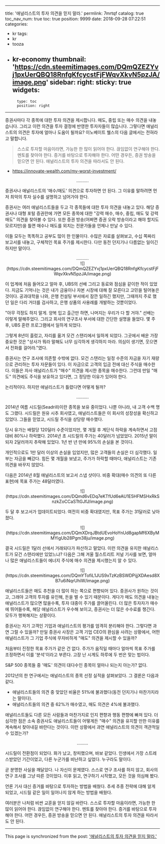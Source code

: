 
---
title: '애널리스트의 투자 의견을 믿지 말라.'
permlink: 7mrtqf
catalog: true
toc_nav_num: true
toc: true
position: 9999
date: 2018-09-28 07:22:51
categories:
- kr
tags:
- kr
- tooza
- kr-economy
thumbnail: 'https://cdn.steemitimages.com/DQmQZEZYvj1pxUerQBQ18RnfgKfcycstFjFWqvXkvN5pzJA/image.png'
sidebar:
    right:
        sticky: true
widgets:
    -
        type: toc
        position: right
---


증권사마다 각 종목에 대한 투자 의견을 제시합니다. 매도, 중립 또는 매수 의견을 내놓습니다. 그리고 이런 의견을 투자 결정에 반영한 투자자들이 많습니다. 그렇다면 애널리스트의 의견은 투자에 얼마나 도움이 될까요? 이노베이트 웰스의 다음 글에서는 전혀라고 말합니다. 

>스스로 투자할 마음이라면, 가능한 한 많이 읽어야 한다. 끊임없이 연구해야 한다. 멘토를 찾아야 한다. 증거를 바탕으로 투자해야 한다. 어떤 경우든, 증권 방송을 믿으면 안 된다. 애널리스트의 투자 의견을 따라서도 안 된다.


- https://innovate-wealth.com/my-worst-investment/

<center>
..........
</center>

증권사나 애널리스트의 '매수/매도' 의견으로 투자하면 안 된다. 그 이유를 말하려면 먼저 최악의 투자 실수를 설명하고 넘어가야 한다. 

증권사는 여러 애널리스트들을 두고 각 종목들에 대한 투자 의견을 내놓고 있다. 해당 증권사나 대형 포털 증권란에 가면 모든 종목에 대한 "강력 매수, 매수, 중립, 매도 및 강력 매도" 의견을 찾아볼 수 있다. 또한 증권 방송(어쩌면 증권 오락 방송이라고 해야 할지도 모르지만)을 틀면 매수나 매도를 외치는 전문가들을 언제나 만날 수 있다. 

이들 모두는 똑똑하고 공부도 많이 한 인물이다. 수많은 자료를 살펴보고, 수십 쪽짜리 보고서를 내놓고, 구체적인 목표 주가를 제시한다. 다만 동전 던지기나 다름없는 일이긴 하지만 말이다.  

<center> 
.......... 
</center> 

<center>
![](https://cdn.steemitimages.com/DQmQZEZYvj1pxUerQBQ18RnfgKfcycstFjFWqvXkvN5pzJA/image.png)
</center>

이 업계에 처음 들어오고 얼마 후, UBS의 선배 그리고 동료와 점심을 같이한 적이 있었다. 지금도 기억나는 것은 내가 금융이나 자본 시장에 대해 잘 모른다고 고민을 털어놓은 것이다. 공과대학을 나와, 은행 컨설팅 부서에서 잠깐 일하긴 했지만, 그때까지 주로 했던 일은 다리 거더를 검사하고, 은행 상품의 사용례를 개발하는 것뿐이었다. 

"아무 걱정도 하지 말게. 양복 입고 출근만 하면, 나머지는 우리가 다 할 거야." 선배는 이렇게 말해주었다. 그리고 회사의 연구조사 부서에 대한 간단한 설명을 들었다. 몇 주 후, UBS 훈련 프로그램에서 일하게 되었다.  

그렇게 8년이 흘렀고, 자리를 옮겨 모건 스탠리에서 일하게 되었다. 그곳에서 배운 가장 중요한 것은 "상사가 뭐라 말해도 너무 심각하게 생각하지 마라. 의심이 생기면, 웃으면서 전화를 걸어라."였다. 

증권사는 연구 조사에 의존할 수밖에 없다. 모건 스탠리는 일정 수준의 자금을 자기 재량으로 관리하는 투자 자문들이 있다. 이 자금으로 고객의 입금 전에 대신 주식을 매수한다. 이들은 자사 애널리스트가 "매수" 의견을 제시한 종목을 매수한다.  그런데 만일 "매도" 의견에도 주식을 보유하고 있다면, 그 정당한 이유가 있어야 한다. 

논리적이다. 하지만 애널리스트가 틀렸다면 어떻게 될까? 

<center> 
.......... 
</center> 

2014년 여름 시드릴(Seadrill)이란 종목을 보유 중이었다. 나뿐 아니라, 내 고객 수백 명도 그랬다. 시드릴은 원유 시추 회사였고, 애널리스트들은 이 회사의 성장성을 확신하고 있었다. 그들을 믿었고, 시드릴 주식을 상당량 매수했다.  

당시 유가는 배럴당 120달러 수준이었지만, 몇 개월 후 계단식 하락을 계속하면서 고점 대비 80%나 하락했다. 2014년 초 시드릴의 주가는 40달러가 넘었었다. 2015년 말이 되자 2달러까지 추락해 있었다. 1년 반 년 만에 95%의 손실을 본 것이다. 

개인적으로도 1만 달러 이상의 손실을 입었지만, 많은 고객들의 손실은 더 심각했다. 일부는 자금을 빼갔다. 힘든 몇 개월을 보냈고, 주가가 하락할 때마다, 애널리스트는 기존 의견을 바꾸지 않았다. 

다음은 2014년 8월 애널리스트의 보고서 스냅 샷이다. 비중 확대(매수 의견의 또 다른 표현)에 목표 주가는 48달러였다. 

<center> 
![](https://cdn.steemitimages.com/DQmd6vEDq7eKTfUd6eAU1E5HFMSHxRkSnzkZoCCaSTtGJfJ/image.png)
</center> 

두 달 후 보고서가 업데이트되었다. 여전히 비중 확대였지만, 목표 주가는 31달러로 낮아졌다. 

<center> 
![](https://cdn.steemitimages.com/DQmXDrqJBtdUEvoHoYnUd8gapMf6XByMMYigUb28Pgm38ju/image.png)
</center> 

결국 시드릴은 1달러 선에서 거래되다가 파산하고 말았다. 이런 의견을 유지한 애널리스트가 모건 스탠리에만 있었느냐? 다음은 그해 겨울 월스트리트 저널 기사를 보면, 얼마나 많은 애널리스트들이 에너지 주식에 매수 의견을 제시했는지 알 수 있다. 

<center> 
![](https://cdn.steemitimages.com/DQmYTofiL1JUS9xTzKzBSWDPijjXDAesd8XB7u6iNqrUhiW/image.png)
</center> 

애널리스트들은 매도 추천을 더 많이 하는 쪽으로 편향되어 있다. 증권사가 원하는 것이고, 그래야 고객의 투자를 유인해, 돈을 벌 수 있기 때문이다. 게다가 매도 의견을 내놓는 애널리스트가 많으면 많을수록, 투자 대중이 주가를 끌어올린다. 더 많은 투자자가 매수에 뛰어들수록, 해당 애널리스트가 우수해 보이고, 증권사는 더 많은 수수료를 챙긴다. 모두가 행복해지는 상황이다. 

증권사는 자기 고객인 기업과 애널리스트의 평가를 엄격히 분리해야 한다. 그렇다면 과연 그럴 수 있을까?  만일 증권사 사장은 고객 기업 CEO의 환심을 사려는 상황에서, 어떤 애널리스트가 그 기업 주식에 무자비하게 "매도" 의견을 제시할 수 있을까?  

처음부터 진정한 목표 주가가 같은 건 없다. 주가가 움직일 때마다 얼마씩 목표 주가를 조정하면서 이를 '분석'이라고 부른다. 고장 난 시계도 하루에 두 번은 맞는 법이다. 

S&P 500 종목들 중 '매도' 의견이 대다수인 종목이 얼마나 되는지 아는가? 없다. 

2012년의 한 연구에서는 애널리스트의 종목 선정 실적을 살펴보았다. 그 결론은 다음과 같다.  

- 애널리스트들의 의견 중 맞았던 비율은  51%에 불과했다(동전 던지기나 마찬가지라는 말이다).  
- 애널리스트들의 의견 중 62%가 매수였고, 매도 의견은 4%에 불과했다.  

애널리스트들도 다른 모든 사람들과 마찬가지로 인지 편향과 행동 편향에 빠져 있다. 더 심각한 점은 소속 증권사도 애널리스트들이 어떻게든 "매수" 의견을 유지할 만한 이유를 계속해서 찾아내길 바란다는 것이다. 이런 상황에서 과연 애널리스트의 의견이 객관적일 수 있겠는가? 

<center> 
......... 
</center> 

시드릴이 전환점이 되었다. 화가 났고, 창피했으며, 바보 같았다. 인생에서 가장 스트레스받았던 기간이었고, 다른 누군가를 비난하고 싶었다. 누구라도 말이다. 

곧 분명한 사실을 깨달았다. 나 자신이 문제였다. 스스로 연구 조사를 하지 않고, 회사의 연구 조사를 그냥 따른 것이었다. 이후 읽고, 연구하기 시작했고, 모든 것을 의심해 봤다. 

언론 기사 대신 증거를 바탕으로 투자하는 방법을 배웠다. 추세 추종 전략에 대해 알게 되었고, 시드릴 같은 일이 일어나지 않게 하는 방법을 배웠다.  

여러분은 나처럼 비싼 교훈을 얻지 않길 바란다. 스스로 투자할 마음이라면, 가능한 한 많이 읽어야 한다. 끊임없이 연구해야 한다. 멘토를 찾아야 한다. 증거를 바탕으로 투자해야 한다. 어떤 경우든, 증권 방송을 믿으면 안 된다. 애널리스트의 투자 의견을 따라서도 안 된다.

- - -

This page is synchronized from the post: ['애널리스트의 투자 의견을 믿지 말라.'](https://steemit.com/@pius.pius/7mrtqf)
